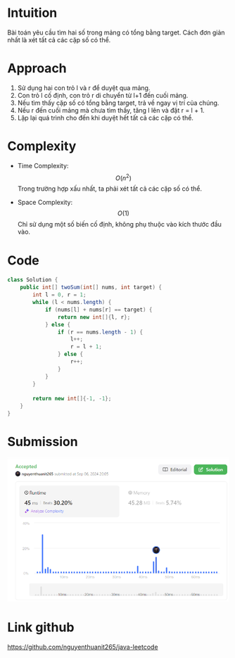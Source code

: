 # Intuition

Bài toán yêu cầu tìm hai số trong mảng có tổng bằng target. Cách đơn giản nhất là xét tất cả các cặp số có thể.

# Approach

1. Sử dụng hai con trỏ l và r để duyệt qua mảng.
2. Con trỏ l cố định, con trỏ r di chuyển từ l+1 đến cuối mảng.
3. Nếu tìm thấy cặp số có tổng bằng target, trả về ngay vị trí của chúng.
4. Nếu r đến cuối mảng mà chưa tìm thấy, tăng l lên và đặt r = l + 1.
5. Lặp lại quá trình cho đến khi duyệt hết tất cả các cặp có thể.

# Complexity

- Time Complexity: $$O(n^2)$$
  Trong trường hợp xấu nhất, ta phải xét tất cả các cặp số có thể.

- Space Complexity: $$O(1)$$
  Chỉ sử dụng một số biến cố định, không phụ thuộc vào kích thước đầu vào.

# Code

```java
class Solution {
    public int[] twoSum(int[] nums, int target) {
        int l = 0, r = 1;
        while (l < nums.length) {
            if (nums[l] + nums[r] == target) {
                return new int[]{l, r};
            } else {
                if (r == nums.length - 1) {
                    l++;
                    r = l + 1;
                } else {
                    r++;
                }
            }
        }

        return new int[]{-1, -1};
    }
}
```
# Submission
![img.png](img.png)

# Link github

https://github.com/nguyenthuanit265/java-leetcode